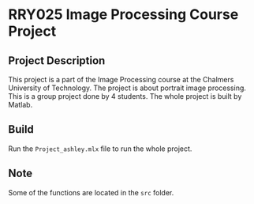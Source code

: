 # RRY025 Image Processing Course Project

## Project Description
This project is a part of the Image Processing course at the Chalmers University of Technology. The project is about portrait image processing. This is a group project done by 4 students. The whole project is built by Matlab.

## Build
Run the `Project_ashley.mlx` file to run the whole project.

## Note
Some of the functions are located in the `src` folder.